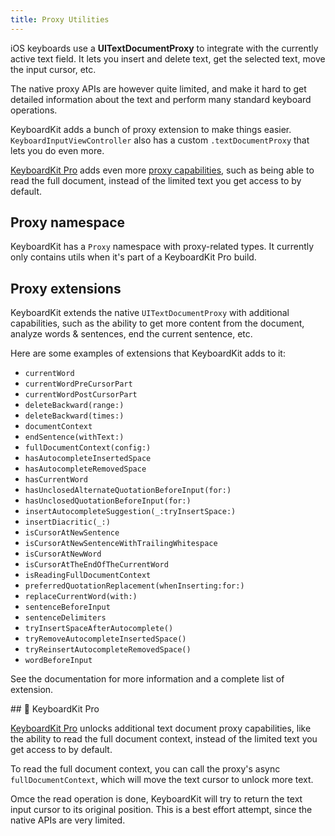 ```yaml
---
title: Proxy Utilities
---
```


iOS keyboards use a **UITextDocumentProxy** to integrate with the currently active text field. It lets you insert and delete text, get the selected text, move the input cursor, etc.

The native proxy APIs are however quite limited, and make it hard to get detailed information about the text and perform many standard keyboard operations. 

KeyboardKit adds a bunch of proxy extension to make things easier. ``KeyboardInputViewController`` also has a custom ``.textDocumentProxy`` that lets you do even more. 

[KeyboardKit Pro][Pro] adds even more [proxy capabilities](#pro), such as being able to read the full document, instead of the limited text you get access to by default.


## Proxy namespace

KeyboardKit has a ``Proxy`` namespace with proxy-related types. It currently only contains utils when it's part of a KeyboardKit Pro build.


## Proxy extensions

KeyboardKit extends the native ``UITextDocumentProxy`` with additional capabilities, such as the ability to get more content from the document, analyze words & sentences, end the current sentence, etc.

Here are some examples of extensions that KeyboardKit adds to it:

* ``currentWord``
* ``currentWordPreCursorPart``
* ``currentWordPostCursorPart``
* ``deleteBackward(range:)``
* ``deleteBackward(times:)``
* ``documentContext``
* ``endSentence(withText:)``
* ``fullDocumentContext(config:)``
* ``hasAutocompleteInsertedSpace``
* ``hasAutocompleteRemovedSpace``
* ``hasCurrentWord``
* ``hasUnclosedAlternateQuotationBeforeInput(for:)``
* ``hasUnclosedQuotationBeforeInput(for:)``
* ``insertAutocompleteSuggestion(_:tryInsertSpace:)``
* ``insertDiacritic(_:)``
* ``isCursorAtNewSentence``
* ``isCursorAtNewSentenceWithTrailingWhitespace``
* ``isCursorAtNewWord``
* ``isCursorAtTheEndOfTheCurrentWord``
* ``isReadingFullDocumentContext``
* ``preferredQuotationReplacement(whenInserting:for:)``
* ``replaceCurrentWord(with:)``
* ``sentenceBeforeInput``
* ``sentenceDelimiters``
* ``tryInsertSpaceAfterAutocomplete()``
* ``tryRemoveAutocompleteInsertedSpace()``
* ``tryReinsertAutocompleteRemovedSpace()``
* ``wordBeforeInput``

See the documentation for more information and a complete list of extension.


<a name="pro">
## 👑 KeyboardKit Pro

[KeyboardKit Pro][Pro] unlocks additional text document proxy capabilities, like the ability to read the full document context, instead of the limited text you get access to by default.

To read the full document context, you can call the proxy's async `fullDocumentContext`, which will move the text cursor to unlock more text.

Omce the read operation is done, KeyboardKit will try to return the text input cursor to its original position. This is a best effort attempt, since the native APIs are very limited.



[Pro]: /pro
